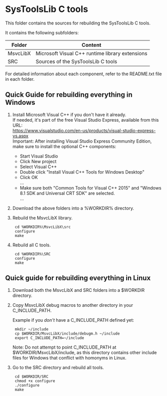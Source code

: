 SysToolsLib C tools
===================

This folder contains the sources for rebuilding the SysToolsLib C tools.

It contains the following subfolders:

Folder		| Content
--------------- | -----------------------------------------------------
MsvcLibX	| Microsoft Visual C++ runtime library extensions
SRC		| Sources of the SysToolsLib C tools

For detailed information about each component, refer to the README.txt file in each folder.


Quick Guide for rebuilding everything in Windows
------------------------------------------------

1. Install Microsoft Visual C++ if you don't have it already.  
   If needed, it's part of the free Visual Studio Express, available from this URL:  
   https://www.visualstudio.com/en-us/products/visual-studio-express-vs.aspx  
   Important: After installing Visual Studio Express Community Edition, make sure to install the optional C++ components:

    - Start Visual Studio
    - Click New project
    - Select Visual C++
    - Double click "Install Visual C++ Tools for Windows Desktop"
    - Click OK  
    ...
    - Make sure both "Common Tools for Visual C++ 2015" and "Windows 8.1 SDK and Universal CRT SDK" are selected.  
    ...

2. Download the above folders into a %WORKDIR% directory.

3. Rebuild the MsvcLibX library.

        cd %WORKDIR%\MsvcLibX\src
        configure
        make

4. Rebuild all C tools.

        cd %WORKDIR%\SRC
        configure
        make


Quick guide for rebuilding everything in Linux
----------------------------------------------

1. Download both the MsvcLibX and SRC folders into a $WORKDIR directory.

2. Copy MsvcLibX debug macros to another directory in your C_INCLUDE_PATH.

   Example if you *don't* have a C_INCLUDE_PATH defined yet:

        mkdir ~/include
        cp $WORKDIR/MsvcLibX/include/debugm.h ~/include
        export C_INCLUDE_PATH=~/include

   Note: Do not attempt to point C_INCLUDE_PATH at $WORKDIR/MsvcLibX/include, as this directory
         contains other include files for Windows that conflict with homonyms in Linux.

3. Go to the SRC directory and rebuild all tools.

        cd $WORKDIR/SRC
        chmod +x configure
        ./configure
        make

